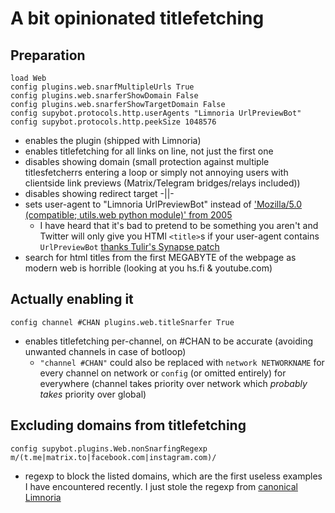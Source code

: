 # A bit opinionated titlefetching

## Preparation

```
load Web
config plugins.web.snarfMultipleUrls True
config plugins.web.snarferShowDomain False
config plugins.web.snarferShowTargetDomain False
config supybot.protocols.http.userAgents "Limnoria UrlPreviewBot"
config supybot.protocols.http.peekSize 1048576
```

* enables the plugin (shipped with Limnoria)
* enables titlefetching for all links on line, not just the first one
* disables showing domain (small protection against multiple titlesfetcherrs
  entering a loop or simply not annoying users with clientside link previews
  (Matrix/Telegram bridges/relays included))
* disables showing redirect target -||-
* sets user-agent to "Limnoria UrlPreviewBot" instead of ['Mozilla/5.0 (compatible; utils.web python module)' from 2005](https://github.com/ProgVal/Limnoria/blame/2990fcd302afdc6a3b741594017c3959fd5da2fd/src/utils/web.py#L120)
  * I have heard that it's bad to pretend to be something you aren't and
    Twitter will only give you HTMl `<title>`s if your user-agent contains
    `UrlPreviewBot` [thanks Tulir's Synapse patch](https://mau.dev/maunium/synapse/-/commit/55d926999cffee893cb4951890a33985beaf70ba)
* search for html titles from the first MEGABYTE of the webpage as modern
  web is horrible (looking at you hs.fi & youtube.com)

## Actually enabling it

```
config channel #CHAN plugins.web.titleSnarfer True
```

* enables titlefetching per-channel, on #CHAN to be accurate
  (avoiding unwanted channels in case of botloop)
  * `"channel #CHAN"` could also be replaced with `network NETWORKNAME` for
    every channel on network or `config` (or omitted entirely) for
    everywhere (channel takes priority over network which *probably takes*
    priority over global)

## Excluding domains from titlefetching

```
config supybot.plugins.Web.nonSnarfingRegexp m/(t.me|matrix.to|facebook.com|instagram.com)/
```

* regexp to block the listed domains, which are the first useless
  examples I have encountered recently. I just stole the regexp from
  [canonical Limnoria](https://github.com/ProgVal/Limnoria/wiki/Canonical-%23limnoria-doc)
